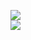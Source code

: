 [![](https://img.shields.io/badge/Made%20With-Github%20Spray-lightgrey.svg?style=for-the-badge&logo=github)](https://github.com/Annihil/github-spray#30576)  
[![](https://i.imgur.com/2DrTn0Z.gif)](https://github.com/Annihil/github-spray)
